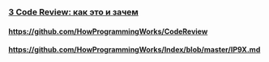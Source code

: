 ### [3 Code Review: как это и зачем](https://www.youtube.com/watch?v=EKL6NiIQ6ZU)

#### https://github.com/HowProgrammingWorks/CodeReview

#### https://github.com/HowProgrammingWorks/Index/blob/master/IP9X.md

